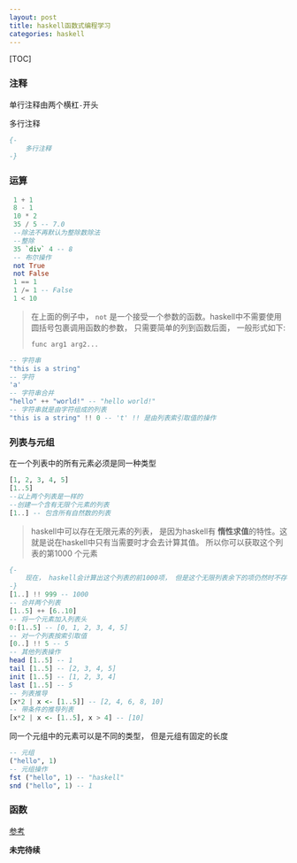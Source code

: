 ```yaml
---
layout: post
title: haskell函数式编程学习
categories: haskell
---
```


[TOC]

### 注释

单行注释由两个横杠`-`开头

多行注释

```haskell
{-	
	多行注释
-}
```

### 运算

```haskell
 1 + 1
 8 - 1
 10 * 2
 35 / 5 -- 7.0
 --除法不再默认为整除数除法
 --整除
 35 `div` 4 -- 8
 -- 布尔操作
 not True
 not False
 1 == 1
 1 /= 1 -- False
 1 < 10
```

> 在上面的例子中， `not` 是一个接受一个参数的函数。haskell中不需要使用圆括号包裹调用函数的参数， 只需要简单的列到函数后面， 一般形式如下:
>
> ```haskell
> func arg1 arg2...
> ```

```haskell
-- 字符串
"this is a string"
-- 字符
'a'
-- 字符串合并
"hello" ++ "world!" -- "hello world!"
-- 字符串就是由字符组成的列表
"this is a string" !! 0 -- 't' !! 是由列表索引取值的操作
```

### 列表与元组

在一个列表中的所有元素必须是同一种类型

```haskell
[1, 2, 3, 4, 5]
[1..5]
--以上两个列表是一样的
--创建一个含有无限个元素的列表
[1..] -- 包含所有自然数的列表
```

> haskell中可以存在无限元素的列表， 是因为haskell有 **惰性求值**的特性。这就是说在haskell中只有当需要时才会去计算其值。 所以你可以获取这个列表的第1000 个元素

```haskell
{-
	现在， haskell会计算出这个列表的前1000项， 但是这个无限列表余下的项仍然时不存在的， 只有当实际需要的时候， haskell才会去计算获取其值
-}
[1..] !! 999 -- 1000
-- 合并两个列表
[1..5] ++ [6..10]
-- 将一个元素加入列表头
0:[1..5] -- [0, 1, 2, 3, 4, 5]
-- 对一个列表按索引取值
[0..] !! 5 -- 5
-- 其他列表操作
head [1..5] -- 1
tail [1..5] -- [2, 3, 4, 5]
init [1..5] -- [1, 2, 3, 4]
last [1..5] -- 5
-- 列表推导
[x*2 | x <- [1..5]] -- [2, 4, 6, 8, 10]
-- 带条件的推导列表
[x*2 | x <- [1..5], x > 4] -- [10]
```

同一个元组中的元素可以是不同的类型， 但是元组有固定的长度

```haskell
-- 元组
("hello", 1)
-- 元组操作
fst ("hello", 1) -- "haskell"
snd ("hello", 1) -- 1
```

### 函数

[参考](http://www.tuicool.com/articles/aQFRju)

**未完待续**